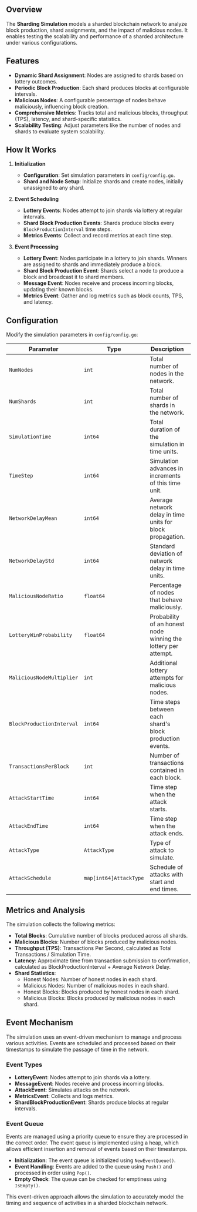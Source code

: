 ## Overview

The **Sharding Simulation** models a sharded blockchain network to analyze block production, shard assignments, and the impact of malicious nodes. It enables testing the scalability and performance of a sharded architecture under various configurations.

## Features

- **Dynamic Shard Assignment**: Nodes are assigned to shards based on lottery outcomes.
- **Periodic Block Production**: Each shard produces blocks at configurable intervals.
- **Malicious Nodes**: A configurable percentage of nodes behave maliciously, influencing block creation.
- **Comprehensive Metrics**: Tracks total and malicious blocks, throughput (TPS), latency, and shard-specific statistics.
- **Scalability Testing**: Adjust parameters like the number of nodes and shards to evaluate system scalability.

## How It Works

1. **Initialization**
   - **Configuration**: Set simulation parameters in `config/config.go`.
   - **Shard and Node Setup**: Initialize shards and create nodes, initially unassigned to any shard.

2. **Event Scheduling**
   - **Lottery Events**: Nodes attempt to join shards via lottery at regular intervals.
   - **Shard Block Production Events**: Shards produce blocks every `BlockProductionInterval` time steps.
   - **Metrics Events**: Collect and record metrics at each time step.

3. **Event Processing**
   - **Lottery Event**: Nodes participate in a lottery to join shards. Winners are assigned to shards and immediately produce a block.
   - **Shard Block Production Event**: Shards select a node to produce a block and broadcast it to shard members.
   - **Message Event**: Nodes receive and process incoming blocks, updating their known blocks.
   - **Metrics Event**: Gather and log metrics such as block counts, TPS, and latency.

## Configuration

Modify the simulation parameters in `config/config.go`:

| Parameter                   | Type      | Description                                                   | Default Value |
|-----------------------------|-----------|---------------------------------------------------------------|---------------|
| `NumNodes`                  | `int`     | Total number of nodes in the network.                         | 10000         |
| `NumShards`                 | `int`     | Total number of shards in the network.                        | 10            |
| `SimulationTime`            | `int64`   | Total duration of the simulation in time units.               | 120           |
| `TimeStep`                  | `int64`   | Simulation advances in increments of this time unit.          | 1             |
| `NetworkDelayMean`          | `int64`   | Average network delay in time units for block propagation.    | 5             |
| `NetworkDelayStd`           | `int64`   | Standard deviation of network delay in time units.            | 2             |
| `MaliciousNodeRatio`        | `float64` | Percentage of nodes that behave maliciously.                  | 0.1 (10%)     |
| `LotteryWinProbability`     | `float64` | Probability of an honest node winning the lottery per attempt.| 0.001         |
| `MaliciousNodeMultiplier`   | `int`     | Additional lottery attempts for malicious nodes.              | 5             |
| `BlockProductionInterval`   | `int64`   | Time steps between each shard's block production events.      | 6             |
| `TransactionsPerBlock`      | `int`     | Number of transactions contained in each block.               | 100           |
| `AttackStartTime`           | `int64`   | Time step when the attack starts.                             | 20            |
| `AttackEndTime`             | `int64`   | Time step when the attack ends.                               | 60            |
| `AttackType`                | `AttackType` | Type of attack to simulate.                                  | GrindingAttack|
| `AttackSchedule`            | `map[int64]AttackType` | Schedule of attacks with start and end times.               | Initialized by `InitializeAttackSchedule` |

## Metrics and Analysis

The simulation collects the following metrics:

- **Total Blocks**: Cumulative number of blocks produced across all shards.
- **Malicious Blocks**: Number of blocks produced by malicious nodes.
- **Throughput (TPS)**: Transactions Per Second, calculated as Total Transactions / Simulation Time.
- **Latency**: Approximate time from transaction submission to confirmation, calculated as BlockProductionInterval + Average Network Delay.
- **Shard Statistics**:
  - Honest Nodes: Number of honest nodes in each shard.
  - Malicious Nodes: Number of malicious nodes in each shard.
  - Honest Blocks: Blocks produced by honest nodes in each shard.
  - Malicious Blocks: Blocks produced by malicious nodes in each shard.

## Event Mechanism

The simulation uses an event-driven mechanism to manage and process various activities. Events are scheduled and processed based on their timestamps to simulate the passage of time in the network.

### Event Types

- **LotteryEvent**: Nodes attempt to join shards via a lottery.
- **MessageEvent**: Nodes receive and process incoming blocks.
- **AttackEvent**: Simulates attacks on the network.
- **MetricsEvent**: Collects and logs metrics.
- **ShardBlockProductionEvent**: Shards produce blocks at regular intervals.

### Event Queue

Events are managed using a priority queue to ensure they are processed in the correct order. The event queue is implemented using a heap, which allows efficient insertion and removal of events based on their timestamps.

- **Initialization**: The event queue is initialized using `NewEventQueue()`.
- **Event Handling**: Events are added to the queue using `Push()` and processed in order using `Pop()`.
- **Empty Check**: The queue can be checked for emptiness using `IsEmpty()`.

This event-driven approach allows the simulation to accurately model the timing and sequence of activities in a sharded blockchain network.

<!-- ## Extending the Simulation

Enhance the simulation by:

1. **Implementing Attack Scenarios**: 
   - Add specific attack types in `attack/attack.go` to study their effects.
   - Examples: Sybil attacks, Eclipse attacks, or Selfish mining.

2. **Detailed Transaction Modeling**: 
   - Simulate individual transactions within blocks for more granular metrics.
   - Track transaction confirmation times and success rates.

4. **Advanced Metrics**: 
   - Collect additional metrics such as:
     - Fork rates
     - Orphaned blocks
     - Node churn rates
     - Network partitioning events

5. **Visualization**: 
   - Integrate with visualization tools to graphically represent metrics over time.
   - Create dynamic charts and graphs for real-time simulation monitoring. -->

<!-- sharding/
├── main.go
├── config/
│   └── config.go
├── simulation/
│   └── simulation.go
├── event/
│   └── event.go
├── node/
│   └── node.go
├── shard/
│   └── shard.go
├── block/
│   └── block.go
├── lottery/
│   └── lottery.go
├── attack/
│   └── attack.go
├── metrics/
│   └── metrics.go
├── utils/
    ├── constants.go
    └── random.go -->